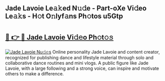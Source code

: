 ## Jade Lavoie Le𝚊𝚔ed N𝚞𝚍e - Part-oXe Vi𝚍eo Le𝚊𝚔s - H𝚘t O𝚗lyf𝚊ns Ph𝚘tos u5Gtp

# <h2><a href="http://hfetxg6.feru.top/?c=Jade+Lavoie">🔗 👉 🔴 Jade Lavoie Vi𝚍𝚎o Ph𝚘t𝚘𝚜</a></h2>

[![Jade Lavoie Nu𝚍𝚎s](https://i.imgur.com/0TWrTi3.gif)](http://hfetxg6.feru.top/?c=Jade+Lavoie)
Online personality Jade Lavoie and content creator, recognized for publishing dance and lifestyle material through solo and collaborative dance routines and mini vlogs. A public figure like Jade Lavoie, with a large following and a strong voice, can inspire and motivate others to make a difference. 
